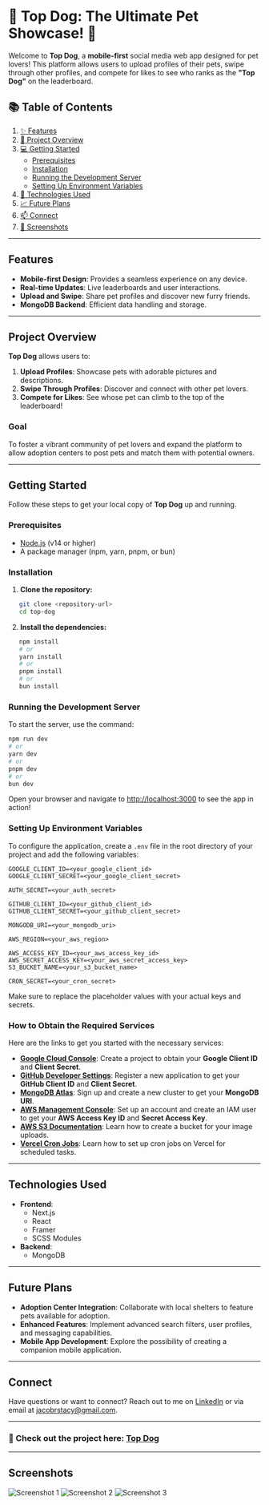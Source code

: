 # 🐾 **Top Dog: The Ultimate Pet Showcase!** 🐾

Welcome to **Top Dog**, a **mobile-first** social media web app designed for pet lovers! This platform allows users to upload profiles of their pets, swipe through other profiles, and compete for likes to see who ranks as the **"Top Dog"** on the leaderboard.

## 📚 Table of Contents
1. [✨ Features](#features)
2. [🚀 Project Overview](#project-overview)
3. [💻 Getting Started](#getting-started)
   - [Prerequisites](#prerequisites)
   - [Installation](#installation)
   - [Running the Development Server](#running-the-development-server)
   - [Setting Up Environment Variables](#setting-up-environment-variables)
4. [🔧 Technologies Used](#technologies-used)
5. [📈 Future Plans](#future-plans)
6. [📫 Connect](#connect)
7. [🎨 Screenshots](#screenshots)

---

## Features
- **Mobile-first Design**: Provides a seamless experience on any device.
- **Real-time Updates**: Live leaderboards and user interactions.
- **Upload and Swipe**: Share pet profiles and discover new furry friends.
- **MongoDB Backend**: Efficient data handling and storage.

---

## Project Overview
**Top Dog** allows users to:
1. **Upload Profiles**: Showcase pets with adorable pictures and descriptions.
2. **Swipe Through Profiles**: Discover and connect with other pet lovers.
3. **Compete for Likes**: See whose pet can climb to the top of the leaderboard!

### **Goal**
To foster a vibrant community of pet lovers and expand the platform to allow adoption centers to post pets and match them with potential owners.

---

## Getting Started

Follow these steps to get your local copy of **Top Dog** up and running.

### Prerequisites
- [Node.js](https://nodejs.org) (v14 or higher)
- A package manager (npm, yarn, pnpm, or bun)

### Installation
1. **Clone the repository:**
```bash
   git clone <repository-url>
   cd top-dog
```
   

2. **Install the dependencies:**
```bash
   npm install
   # or
   yarn install
   # or
   pnpm install
   # or
   bun install
```

### Running the Development Server
To start the server, use the command:
```bash
npm run dev
# or
yarn dev
# or
pnpm dev
# or
bun dev
```

Open your browser and navigate to [http://localhost:3000](http://localhost:3000) to see the app in action!

### Setting Up Environment Variables
To configure the application, create a `.env` file in the root directory of your project and add the following variables:

```plaintext
GOOGLE_CLIENT_ID=<your_google_client_id>
GOOGLE_CLIENT_SECRET=<your_google_client_secret>

AUTH_SECRET=<your_auth_secret>

GITHUB_CLIENT_ID=<your_github_client_id>
GITHUB_CLIENT_SECRET=<your_github_client_secret>

MONGODB_URI=<your_mongodb_uri>

AWS_REGION=<your_aws_region>

AWS_ACCESS_KEY_ID=<your_aws_access_key_id>
AWS_SECRET_ACCESS_KEY=<your_aws_secret_access_key>
S3_BUCKET_NAME=<your_s3_bucket_name>

CRON_SECRET=<your_cron_secret>
```
Make sure to replace the placeholder values with your actual keys and secrets.

### How to Obtain the Required Services
Here are the links to get you started with the necessary services:

- **[Google Cloud Console](https://console.cloud.google.com/)**: Create a project to obtain your **Google Client ID** and **Client Secret**.
- **[GitHub Developer Settings](https://github.com/settings/developers)**: Register a new application to get your **GitHub Client ID** and **Client Secret**.
- **[MongoDB Atlas](https://www.mongodb.com/atlas/database)**: Sign up and create a new cluster to get your **MongoDB URI**.
- **[AWS Management Console](https://aws.amazon.com/console/)**: Set up an account and create an IAM user to get your **AWS Access Key ID** and **Secret Access Key**.
- **[AWS S3 Documentation](https://aws.amazon.com/s3/getting-started/)**: Learn how to create a bucket for your image uploads.
- **[Vercel Cron Jobs](https://vercel.com/docs/cron-jobs)**: Learn how to set up cron jobs on Vercel for scheduled tasks.

---

## Technologies Used
- **Frontend**: 
  - Next.js
  - React
  - Framer
  - SCSS Modules
- **Backend**:
  - MongoDB

---

## Future Plans
- **Adoption Center Integration**: Collaborate with local shelters to feature pets available for adoption.
- **Enhanced Features**: Implement advanced search filters, user profiles, and messaging capabilities.
- **Mobile App Development**: Explore the possibility of creating a companion mobile application.

---

## Connect
Have questions or want to connect? Reach out to me on [LinkedIn](https://www.linkedin.com/in/jacobrstacy) or via email at [jacobrstacy@gmail.com](mailto:jacobrstacy@gmail.com). 

---



### 📎 Check out the project here: [Top Dog](https://top-dog-nine.vercel.app)

---
## Screenshots
![Screenshot 1](https://top-dog-nine.vercel.app/Demo1.png)
![Screenshot 2](https://top-dog-nine.vercel.app/Demo2.png)
![Screenshot 3](https://top-dog-nine.vercel.app/Demo3.png)




